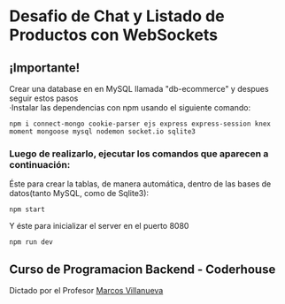# Desafio de Chat y Listado de Productos con WebSockets

## ¡Importante!
Crear una database en en MySQL llamada "db-ecommerce" y despues seguir estos pasos  
·Instalar las dependencias con npm usando el siguiente comando:
```
npm i connect-mongo cookie-parser ejs express express-session knex moment mongoose mysql nodemon socket.io sqlite3
```
### Luego de realizarlo, ejecutar los comandos que aparecen a continuación:  
Éste para crear la tablas, de manera automática, dentro de las bases de datos(tanto MySQL, como de Sqlite3):
```
npm start
```
Y éste para inicializar el server en el puerto 8080
```
npm run dev
```

## Curso de Programacion Backend - Coderhouse
Dictado por el Profesor [Marcos Villanueva](https://github.com/marcosvillanueva9)  


